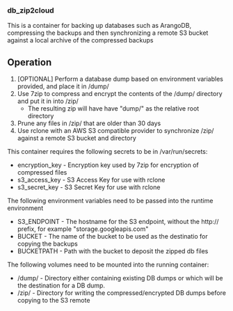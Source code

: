 ### db_zip2cloud

This is a container for backing up databases such as ArangoDB, compressing the backups and then synchronizing a remote S3 bucket against a local archive of the compressed backups

## Operation

1. [OPTIONAL] Perform a database dump based on environment variables provided, and place it in /dump/
2. Use 7zip to compress and encrypt the contents of the /dump/ directory and put it in into /zip/
   * The resulting zip will have have "dump/" as the relative root directory
3. Prune any files in /zip/ that are older than 30 days
4. Use rclone with an AWS S3 compatible provider to synchronize /zip/ against a remote S3 bucket and directory

This container requires the following secrets to be in /var/run/secrets:
* encryption_key - Encryption key used by 7zip for encryption of compressed files
* s3_access_key  - S3 Access Key for use with rclone
* s3_secret_key  - S3 Secret Key for use with rclone

The following environment variables need to be passed into the runtime environment
* S3_ENDPOINT  - The hostname for the S3 endpoint, without the http:// prefix, for example "storage.googleapis.com"
* BUCKET       - The name of the bucket to be used as the destinatio for copying the backups
* BUCKETPATH   - Path with the bucket to deposit the zipped db files

The following volumes need to be mounted into the running container:
* /dump/   - Directory either containing existing DB dumps or which will be the destination for a DB dump.
* /zip/    - Directory for writing the compressed/encrypted DB dumps before copying to the S3 remote